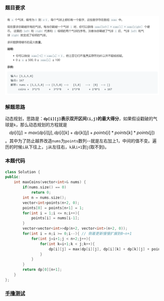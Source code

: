 ### 题目要求

![](pic/312.png)

### 解题思路

动态规划，思路是：**`dp[i][j]`表示双开区间`(i,j)`的最大得分**，如果假设戳破的气球是`k`，那么动态规划的方程就是$$dp[i][j] = max(dp[i][j], dp[i][k] + dp[k][j] + points[i]*points[k]*points[j])$$。其中为了防止越界改造`nums`为`points`数列--就是左右加上1，中间的值不变。遍历的时候`i`从下往上，`j`从左往右，`k`从`i+1`到`j`(取不到)。

### 本题代码

```c++
class Solution {
public:
    int maxCoins(vector<int>& nums) {
        if(nums.size() == 0)
            return 0;
        int n = nums.size();
        vector<int>points(n+2, 0);
        points[0] = points[n+1] = 1;
        for(int i = 1;i <= n;i++){
            points[i] = nums[i-1];
        }
        vector<vector<int>>dp(n+2, vector<int>(n+2, 0));
        for(int i = n;i >= 0;i--){ // 倒着更新慢慢扩展到0~n+1 
            for(int j=i+1;j < n+2;j++){
                for(int k=i+1;k < j;k++){
                    dp[i][j] = max(dp[i][j], dp[i][k] + dp[k][j] + points[k]*points[i]*points[j]);
                }
            }
        }
        return dp[0][n+1];
    }
};
```

### [手撸测试](https://leetcode-cn.com/problems/burst-balloons/) 
